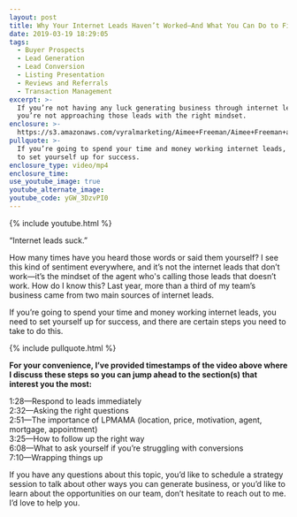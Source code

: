 ```yaml
---
layout: post
title: Why Your Internet Leads Haven’t Worked—And What You Can Do to Fix That
date: 2019-03-19 18:29:05
tags:
  - Buyer Prospects
  - Lead Generation
  - Lead Conversion
  - Listing Presentation
  - Reviews and Referrals
  - Transaction Management
excerpt: >-
  If you’re not having any luck generating business through internet leads,
  you’re not approaching those leads with the right mindset.
enclosure: >-
  https://s3.amazonaws.com/vyralmarketing/Aimee+Freeman/Aimee+Freeman+and+Co.+_+Why+Your+Internet+Leads+Havent+WorkedAnd+What+You+Can+Do+to+Fix+That.mp4
pullquote: >-
  If you’re going to spend your time and money working internet leads, you need
  to set yourself up for success.
enclosure_type: video/mp4
enclosure_time:
use_youtube_image: true
youtube_alternate_image:
youtube_code: yGW_3DzvPI0
---
```


{% include youtube.html %}

“Internet leads suck.”

How many times have you heard those words or said them yourself? I see this kind of sentiment everywhere, and it’s not the internet leads that don’t work—it’s the mindset of the agent who's calling those leads that doesn’t work. How do I know this? Last year, more than a third of my team’s business came from two main sources of internet leads.&nbsp;

If you’re going to spend your time and money working internet leads, you need to set yourself up for success, and there are certain steps you need to take to do this.&nbsp;

{% include pullquote.html %}

**For your convenience, I’ve provided timestamps of the video above where I discuss these steps so you can jump ahead to the section(s) that interest you the most:**

1:28—Respond to leads immediately<br>2:32—Asking the right questions<br>2:51—The importance of LPMAMA (location, price, motivation, agent, mortgage, appointment)<br>3:25—How to follow up the right way<br>6:08—What to ask yourself if you’re struggling with conversions<br>7:10—Wrapping things up

If you have any questions about this topic, you’d like to schedule a strategy session to talk about other ways you can generate business, or you’d like to learn about the opportunities on our team, don’t hesitate to reach out to me. I’d love to help you.